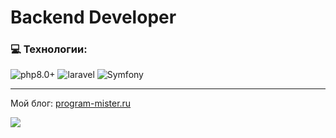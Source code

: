# Backend Developer

### 💻 Технологии:
<!-- ![JavaScript](https://img.shields.io/badge/-JavaScript-090909?style=for-the-badge&logo=JavaScript) -->
<!-- ![css](https://img.shields.io/badge/-CSS3-090909?style=for-the-badge&logo=css3) -->
<!-- ![less](https://img.shields.io/badge/-LESS-090909?style=for-the-badge&logo=less) -->
<!-- ![gulp](https://img.shields.io/badge/-GULP-090909?style=for-the-badge&logo=gulp) -->
<!-- ![html](https://img.shields.io/badge/-HTML5-090909?style=for-the-badge&logo=html5) -->
![php8.0+](https://img.shields.io/badge/-PHP-090909?style=for-the-badge&logo=php)
![laravel](https://img.shields.io/badge/-Laravel-090909?style=for-the-badge&logo=laravel)
![Symfony](https://img.shields.io/badge/-Symfony-090909?style=for-the-badge&logo=symfony)
<!-- ![Yii](https://img.shields.io/badge/-Yii-090909?style=for-the-badge&logo=yii) -->


---

Мой блог: [program-mister.ru](https://program-mister.ru)

![](https://komarev.com/ghpvc/?username=konkin-ivan)

